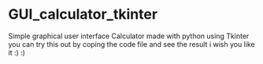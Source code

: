 # GUI_calculator_tkinter
Simple graphical user interface Calculator made with python using Tkinter
you can try this out by coping the code file and see the result
i wish you like it :) :)
